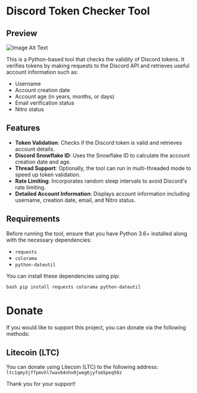 # Discord Token Checker Tool

## Preview 
![Image Alt Text](https://cdn.discordapp.com/attachments/1139500468427567185/1323008582177915030/Screenshot_2024-12-30-00-40-20-545_com.termux-edit.jpg?ex=6772f342&is=6771a1c2&hm=c3391cf17d5fd231464090f9f773fa80ddb98129e65708a3d38d5121e6ca7247&)


This is a Python-based tool that checks the validity of Discord tokens. It verifies tokens by making requests to the Discord API and retrieves useful account information such as:

- Username
- Account creation date
- Account age (in years, months, or days)
- Email verification status
- Nitro status

## Features

- **Token Validation**: Checks if the Discord token is valid and retrieves account details.
- **Discord Snowflake ID**: Uses the Snowflake ID to calculate the account creation date and age.
- **Thread Support**: Optionally, the tool can run in multi-threaded mode to speed up token validation.
- **Rate Limiting**: Incorporates random sleep intervals to avoid Discord's rate limiting.
- **Detailed Account Information**: Displays account information including username, creation date, email, and Nitro status.

## Requirements

Before running the tool, ensure that you have Python 3.6+ installed along with the necessary dependencies:

- `requests`
- `colorama`
- `python-dateutil`

You can install these dependencies using pip:

``bash
pip install requests colorama python-dateutil``




# Donate

If you would like to support this project, you can donate via the following methods:

## Litecoin (LTC)
You can donate using Litecoin (LTC) to the following address:  
`ltc1qmy3jffpmvhl7wav64nhx0jweg6jyfsm5peq50z`

Thank you for your support!




